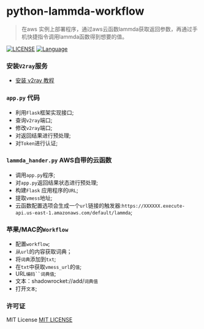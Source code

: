 # python-lammda-workflow
> 在aws 实例上部署程序，通过aws云函数lammda获取返回参数，再通过手机快捷指令调用lammda函数得到想要的值。
>
[![LICENSE](https://img.shields.io/github/license/cloudcg.svg)]([https://github.com/cloudcg/blob/main/LICENSE](https://github.com/cloudcg/python-lammda-workflow/blob/master/LICENSE))
[![Language](https://img.shields.io/badge/Language-python-red.svg)](https://python.org/)

### 安装`V2ray`服务
+ [安装 v2ray 教程](https://github.com/233boy/v2ray)

### `app.py` 代码

+ 利用`Flask`框架实现接口;
+ 查询`v2ray`端口;
+ 修改`v2ray`端口;
+ 对返回结果进行预处理;
+ 对`Token`进行认证;


### `lammda_hander.py` AWS自带的云函数

+ 调用`app.py`程序;
+ 对`app.py`返回结果状态进行预处理;
+ 构建`Flask` 应用程序的`URL`;
+ 提取`vmess`地址;
+ 云函数配置选项会生成一个`url`链接的触发器:`https://XXXXXX.execute-api.us-east-1.amazonaws.com/default/lammda`;

### 苹果/MAC的`Workflow`
+ 配置`workflow`;
+ 从`url`的内容获取词典；
+ 将`词典`添加到`txt`;
+ 在`txt`中获取`vmess_url`的`值`;
+ URL`编码``词典值`;
+ 文本：shadowrocket://add/`词典值`
+ 打开`文本`;

### 许可证

MIT License [MIT LICENSE](https://github.com/cloudcg/python-lammda-workflow/blob/master/LICENSE)
